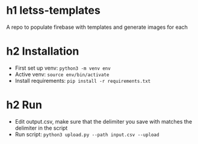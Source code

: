 # h1 letss-templates

A repo to populate firebase with templates and generate images for each

# h2 Installation

* First set up venv: `python3 -m venv env`
* Active venv: `source env/bin/activate`
* Install requirements: `pip install -r requirements.txt`

# h2 Run

* Edit output.csv, make sure that the delimiter you save with matches the delimiter in the script
* Run script: `python3 upload.py --path input.csv --upload`
